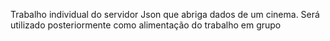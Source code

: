Trabalho individual do servidor Json que abriga dados de um cinema. Será utilizado posteriormente como alimentação do trabalho em grupo